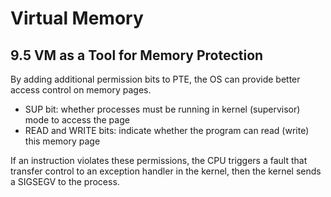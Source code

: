 # Virtual Memory
## 9.5 VM as a Tool for Memory Protection
By adding additional permission bits to PTE, the OS can provide better access control on memory pages.

+ SUP bit: whether processes must be running in kernel (supervisor) mode to access the page
+ READ and WRITE bits: indicate whether the program can read (write) this memory page

If an instruction violates these permissions, the CPU triggers a fault that transfer control to an exception handler in the kernel, then the kernel sends a SIGSEGV to the process.